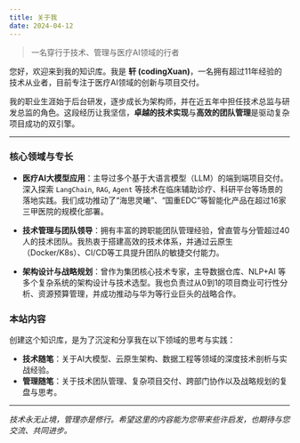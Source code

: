 ```yaml
---
title: 关于我
date: 2024-04-12 
---
```


> 一名穿行于技术、管理与医疗AI领域的行者

您好，欢迎来到我的知识库。我是 **轩 (codingXuan)**，一名拥有超过11年经验的技术从业者，目前专注于医疗AI领域的创新与项目交付。

我的职业生涯始于后台研发，逐步成长为架构师，并在近五年中担任技术总监与研发总监的角色。这段经历让我坚信，**卓越的技术实现**与**高效的团队管理**是驱动复杂项目成功的双引擎。

---

### 核心领域与专长

* **医疗AI大模型应用**：主导过多个基于大语言模型（LLM）的端到端项目交付。深入探索 `LangChain`, `RAG`, `Agent` 等技术在临床辅助诊疗、科研平台等场景的落地实践。我们成功推动了“海思灵曦”、“国重EDC”等智能化产品在超过16家三甲医院的规模化部署。

* **技术管理与团队领导**：拥有丰富的跨职能团队管理经验，曾直管与分管超过40人的技术团队。我热衷于搭建高效的技术体系，并通过云原生（Docker/K8s）、CI/CD等工具提升团队的敏捷交付能力。

* **架构设计与战略规划**：曾作为集团核心技术专家，主导数据仓库、NLP+AI 等多个复杂系统的架构设计与技术选型。我也负责过从0到1的项目商业可行性分析、资源预算管理，并成功推动与华为等行业巨头的战略合作。

### 本站内容

创建这个知识库，是为了沉淀和分享我在以下领域的思考与实践：

* **技术随笔**：关于AI大模型、云原生架构、数据工程等领域的深度技术剖析与实战经验。
* **管理随笔**：关于技术团队管理、复杂项目交付、跨部门协作以及战略规划的复盘与思考。

---

*技术永无止境，管理亦是修行。希望这里的内容能为您带来些许启发，也期待与您交流、共同进步。*
